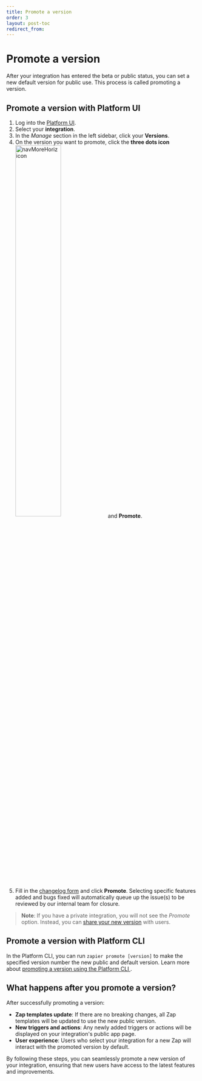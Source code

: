 ```yaml
---
title: Promote a version
order: 3
layout: post-toc
redirect_from: 
---
```

# Promote a version

After your integration has entered the beta or public status, you can set a new default version for public use. This process is called promoting a version.

## Promote a version with Platform UI 

1. Log into the [Platform UI](https://zapier.com/app/developer).
2. Select your **integration**. 
3. In the *Manage* section in the left sidebar, click your **Versions**.  
4. On the version you want to promote, click the **three dots icon** <img style="vertical-align: middle;" src="https://cdn.zappy.app/2ee11c82946187818a9622c4b4bf65bc.png" alt="navMoreHoriz icon" width="50%"> and **Promote**.
5. Fill in the [changelog form](https://platform.zapier.com/manage/user-feedback#3-close-resolved-issues) and click **Promote**. Selecting specific features added and bugs fixed will automatically queue up the issue(s) to be reviewed by our internal team for closure.

> **Note**: If you have a private integration, you will not see the *Promote* option. Instead, you can [share your new version](https://platform.zapier.com/manage/share-integration) with users.

## Promote a version with Platform CLI

In the Platform CLI, you can run `zapier promote [version]` to make the specified version number the new public and default version. Learn more about [promoting a version using the Platform CLI ](https://github.com/zapier/zapier-platform/blob/main/packages/cli/README.md#promoting-an-app-version).


## What happens after you promote a version?

After successfully promoting a version:

- **Zap templates update**: If there are no breaking changes, all Zap templates will be updated to use the new public version.
- **New triggers and actions**: Any newly added triggers or actions will be displayed on your integration's public app page.
- **User experience**: Users who select your integration for a new Zap will interact with the promoted version by default.

By following these steps, you can seamlessly promote a new version of your integration, ensuring that new users have access to the latest features and improvements.